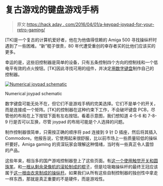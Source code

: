 # 复古游戏的键盘游戏手柄

> 原文:[https://hack aday . com/2016/04/01/a-keypad-joypad-for-your-retro-gaming/](https://hackaday.com/2016/04/01/a-keypad-joypad-for-your-retro-gaming/)

[TK]是一个复古的计算机爱好者，他在为他值得信赖的 Amiga 500 寻找操纵杆时遇到了一些困难。“新”棍子很贵，80 年代遭受重创的幸存者买的比他们应该买的更多。

幸运的是，这些旧控制器是简单的设备，只有五条控制四个方向的控制线和一个低电平有效的点火按钮。[TK]因此寻找可用的组件，并决定[用数字键盘](https://hackaday.io/project/10403-the-keypad-joypad-amiga-atari-c64)制作自己的控制器。

[![Numerical joypad schematic](../Images/059bd183be59e9d0d0b04d965a8d629f.png)](https://hackaday.com/wp-content/uploads/2016/03/numerical-joypad-schematic.jpg)

Numerical joypad schematic

数字键盘可能无处不在，但它们不是游戏手柄的完美选择。它们不是单个的开关，而是连接成一个矩阵。[TK]的控制器在这种约束下工作，不会破坏键盘 PCB，尽管他的布局在上下按钮下面有左右按钮。看着示意图，我们想知道 4-5-6 和 7-8-9 行是否可以互换，尽管 joypad 的布局可能是个人选择的问题。

制作控制器很简单，只需按正确的顺序将 pad 连接到 9 针 D 插座，然后将其插入 Commodore。他报告说，它使用起来很舒服，比以前市场上一些质量较低的操纵杆要好。Amiga gaming 的资深玩家会理解这种情绪，当时有一些真正令人震惊的产品。

这些年来，相当多的国产游戏控制器登上了这些页面。有[这一个使用触觉开关和圆珠笔](http://hackaday.com/2009/09/17/build-your-own-joystick/)，和[一根从剩余录像机的滚轮制成的棍子](http://hackaday.com/2009/06/07/2-axis-joystick-from-vcr-parts/)，但是垃圾箱操纵杆的最终王冠应该属于[这一根由衣夹制成的操纵杆](http://hackaday.com/2005/04/01/joysticks-made-from-clothespins/)。如果我们从所有这些自制控制器的独创性中拿走一样东西，那就是真正重要的不是硬件，而是游戏性。